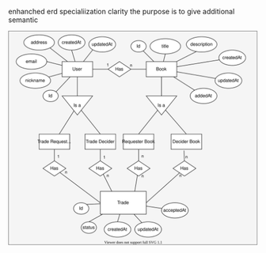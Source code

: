 enhanched erd
specialiization clarity
the purpose is to give additional semantic

![Alt text](./erd.svg)